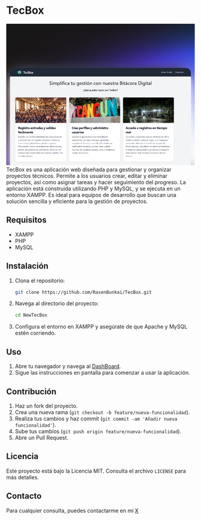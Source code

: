 # TecBox
![TecBox MockUp](TecBox_Mockup.png)
TecBox es una aplicación web diseñada para gestionar y organizar proyectos técnicos. Permite a los usuarios crear, editar y eliminar proyectos, así como asignar tareas y hacer seguimiento del progreso. La aplicación está construida utilizando PHP y MySQL, y se ejecuta en un entorno XAMPP. Es ideal para equipos de desarrollo que buscan una solución sencilla y eficiente para la gestión de proyectos.

## Requisitos
- XAMPP
- PHP
- MySQL

## Instalación
1. Clona el repositorio:
    ```bash
    git clone https://github.com/RasenBunkai/TecBox.git
    ```
2. Navega al directorio del proyecto:
    ```bash
    cd NewTecBox
    ```
3. Configura el entorno en XAMPP y asegúrate de que Apache y MySQL estén corriendo.

## Uso
1. Abre tu navegador y navega al [DashBoard](http://localhost/newtecbox/app/views/Dashboard.php).
2. Sigue las instrucciones en pantalla para comenzar a usar la aplicación.

## Contribución
1. Haz un fork del proyecto.
2. Crea una nueva rama (`git checkout -b feature/nueva-funcionalidad`).
3. Realiza tus cambios y haz commit (`git commit -am 'Añadir nueva funcionalidad'`).
4. Sube tus cambios (`git push origin feature/nueva-funcionalidad`).
5. Abre un Pull Request.

## Licencia
Este proyecto está bajo la Licencia MIT. Consulta el archivo `LICENSE` para más detalles.

## Contacto
Para cualquier consulta, puedes contactarme en mi [X](https://x.com/Rasen_bunkai)